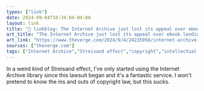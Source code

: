 ```yaml
---
types: ["link"]
date: 2024-09-04T18:34:04-04:00
layout: link
title: "🔗 linkblog: The Internet Archive just lost its appeal over ebook lending'"
art_title: "The Internet Archive just lost its appeal over ebook lending"
art_link: "https://www.theverge.com/2024/9/4/24235958/internet-archive-loses-appeal-ebook-lending"
sources: ["theverge.com"]
tags: ["Internet Archive","Streisand effect","copyright","intellectual property"]
---
```

In a weird kind of Streisand effect, I've only started using the Internet Archive library since this lawsuit began and it's a fantastic service. I won't pretend to know the ins and outs of copyright law, but this sucks.

